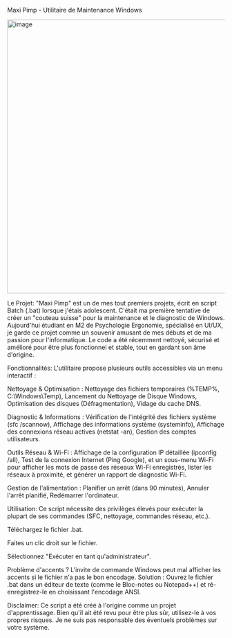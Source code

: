 Maxi Pimp - Utilitaire de Maintenance Windows

<img width="1308" height="632" alt="image" src="https://github.com/user-attachments/assets/45925af7-379c-462f-902a-e48e72d983a5" />

Le Projet: "Maxi Pimp" est un de mes tout premiers projets, écrit en script Batch (.bat) lorsque j'étais adolescent. C'était ma première tentative de créer un "couteau suisse" pour la maintenance et le diagnostic de Windows. Aujourd'hui étudiant en M2 de Psychologie Ergonomie, spécialisé en UI/UX, je garde ce projet comme un souvenir amusant de mes débuts et de ma passion pour l'informatique. Le code a été récemment nettoyé, sécurisé et amélioré pour être plus fonctionnel et stable, tout en gardant son âme d'origine.

Fonctionnalités: L'utilitaire propose plusieurs outils accessibles via un menu interactif :

Nettoyage & Optimisation : Nettoyage des fichiers temporaires (%TEMP%, C:\Windows\Temp), Lancement du Nettoyage de Disque Windows, Optimisation des disques (Défragmentation), Vidage du cache DNS.

Diagnostic & Informations : Vérification de l'intégrité des fichiers système (sfc /scannow), Affichage des informations système (systeminfo), Affichage des connexions réseau actives (netstat -an), Gestion des comptes utilisateurs.

Outils Réseau & Wi-Fi : Affichage de la configuration IP détaillée (ipconfig /all), Test de la connexion Internet (Ping Google), et un sous-menu Wi-Fi pour afficher les mots de passe des réseaux Wi-Fi enregistrés, lister les réseaux à proximité, et générer un rapport de diagnostic Wi-Fi.

Gestion de l'alimentation : Planifier un arrêt (dans 90 minutes), Annuler l'arrêt planifié, Redémarrer l'ordinateur.

Utilisation: Ce script nécessite des privilèges élevés pour exécuter la plupart de ses commandes (SFC, nettoyage, commandes réseau, etc.).

Téléchargez le fichier .bat.

Faites un clic droit sur le fichier.

Sélectionnez "Exécuter en tant qu'administrateur".

Problème d'accents ? L'invite de commande Windows peut mal afficher les accents si le fichier n'a pas le bon encodage. Solution : Ouvrez le fichier .bat dans un éditeur de texte (comme le Bloc-notes ou Notepad++) et ré-enregistrez-le en choisissant l'encodage ANSI.

Disclaimer: Ce script a été créé à l'origine comme un projet d'apprentissage. Bien qu'il ait été revu pour être plus sûr, utilisez-le à vos propres risques. Je ne suis pas responsable des éventuels problèmes sur votre système.
